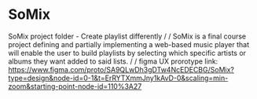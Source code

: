 # SoMix
SoMix project folder - Create playlist differently
/
/
SoMix is a final course project defining and partially implementing a web-based music player that will enable the user to build playlists by selecting which specific artists or albums they want added to said lists.
/
/
figma UX prorotype link: https://www.figma.com/proto/SA9QLwDh3gDTw4NcEDECBG/SoMix?type=design&node-id=0-1&t=ErRYTXmmJny1kAvD-0&scaling=min-zoom&starting-point-node-id=110%3A27
